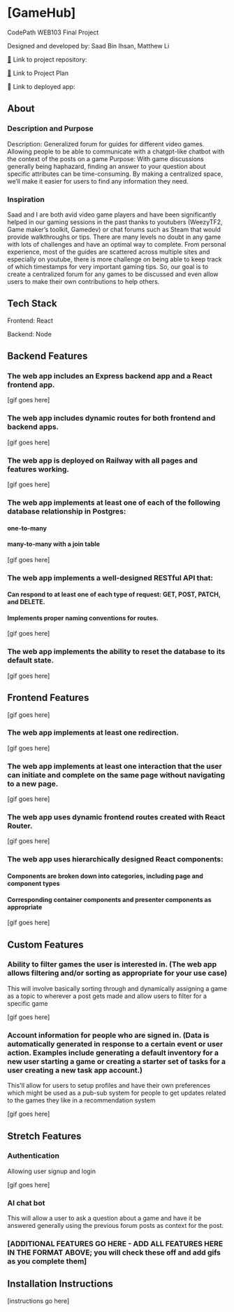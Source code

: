 # [GameHub]

CodePath WEB103 Final Project

Designed and developed by: Saad Bin Ihsan, Matthew Li


[🔗](https://github.com/Ultraman287/WEB103-Final) Link to project repository: 

[🔗](https://github.com/users/Ultraman287/projects/2) Link to Project Plan

🔗 Link to deployed app:

## About

### Description and Purpose
Description: Generalized forum for guides for different video games. Allowing people to be able to communicate with a chatgpt-like chatbot with the context of the posts on a game
Purpose: With game discussions generally being haphazard, finding an answer to your question about specific attributes can be time-consuming. By making a centralized space, we’ll make it easier for users to find any information they need.


### Inspiration

Saad and I are both avid video game players and have been significantly helped in our gaming sessions in the past thanks to youtubers (WeezyTF2, Game maker’s toolkit, Gamedev) or chat forums such as Steam that would provide walkthroughs or tips. There are many levels no doubt in any game with lots of challenges and have an optimal way to complete.  From personal experience, most of the guides are scattered across multiple sites and especially on youtube, there is more challenge on being able to keep track of which timestamps for very important gaming tips. So, our goal is to create a centralized forum for any games to be discussed and even allow users to make their own contributions to help others. 

## Tech Stack

Frontend: React

Backend: Node

## Backend Features

### The web app includes an Express backend app and a React frontend app.

[gif goes here]


### The web app includes dynamic routes for both frontend and backend apps.

[gif goes here]


### The web app is deployed on Railway with all pages and features working.

[gif goes here]


### The web app implements at least one of each of the following database relationship in Postgres:
  #### one-to-many
  #### many-to-many with a join table

[gif goes here]


### The web app implements a well-designed RESTful API that:
  #### Can respond to at least one of each type of request: GET, POST, PATCH, and DELETE.
  #### Implements proper naming conventions for routes.

[gif goes here]


### The web app implements the ability to reset the database to its default state.

[gif goes here]


## Frontend Features

[gif goes here]


### The web app implements at least one redirection.

[gif goes here]


### The web app implements at least one interaction that the user can initiate and complete on the same page without navigating to a new page.

[gif goes here]


### The web app uses dynamic frontend routes created with React Router.

[gif goes here]


### The web app uses hierarchically designed React components:
#### Components are broken down into categories, including page and component types
#### Corresponding container components and presenter components as appropriate

[gif goes here]


## Custom Features 

### Ability to filter games the user is interested in. (The web app allows filtering and/or sorting as appropriate for your use case)

This will involve basically sorting through and dynamically assigning a game as a topic to wherever a post gets made and allow users to filter for a specific game

[gif goes here]

### Account information for people who are signed in. (Data is automatically generated in response to a certain event or user action. Examples include generating a default inventory for a new user starting a game or creating a starter set of tasks for a user creating a new task app account.)

This'll allow for users to setup profiles and have their own preferences which might be used as a pub-sub system for people to get updates related to the games they like in a recommendation system

[gif goes here]


## Stretch Features

### Authentication

Allowing user signup and login

[gif goes here]

### AI chat bot 

This will allow a user to ask a question about a game and have it be answered generally using the previous forum posts as context for the post.

### [ADDITIONAL FEATURES GO HERE - ADD ALL FEATURES HERE IN THE FORMAT ABOVE; you will check these off and add gifs as you complete them]

## Installation Instructions

[instructions go here]
